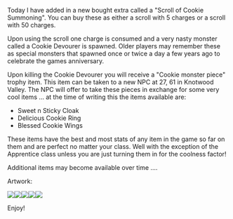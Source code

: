 Today I have added in a new bought extra called a "Scroll of Cookie Summoning". You can buy these as either a scroll with 5 charges or a scroll with 50 charges.

Upon using the scroll one charge is consumed and a very nasty monster called a Cookie Devourer is spawned. Older players may remember these as special monsters that spawned once or twice a day a few years ago to celebrate the games anniversary.

Upon killing the Cookie Devourer you will receive a "Cookie monster piece" trophy item. This item can be taken to a new NPC at 27, 61 in Knotwood Valley. The NPC will offer to take these pieces in exchange for some very cool items ... at the time of writing this the items available are:

*   Sweet n Sticky Cloak
*   Delicious Cookie Ring
*   Blessed Cookie Wings

These items have the best and most stats of any item in the game so far on them and are perfect no matter your class. Well with the exception of the Apprentice class unless you are just turning them in for the coolness factor!

Additional items may become available over time ....

Artwork:

![](https://lohcdn.com/game/i/6716.gif)![](https://lohcdn.com/game/i/6717.gif)![](https://lohcdn.com/game/i/6718.gif)![](https://lohcdn.com/game/i/6719.gif)![](https://lohcdn.com/game/i/6720.gif)

Enjoy!